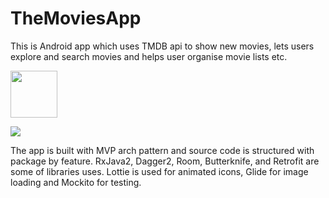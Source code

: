 # TheMoviesApp
This is Android app which uses TMDB api to show new movies, lets users explore and search movies 
and helps user organise movie lists etc.

<a href="https://play.google.com/store/apps/details?id=com.winterparadox.themovieapp"><img src="https://play.google.com/intl/en_us/badges/images/generic/en_badge_web_generic.png" height="75"></a>

<img src="readme_resources/app.gif" />

The app is built with MVP arch pattern and source code is structured with package by feature. 
RxJava2,  Dagger2, Room, Butterknife, and Retrofit are some of libraries uses. Lottie is used for
 animated icons, Glide for image loading and Mockito for testing.